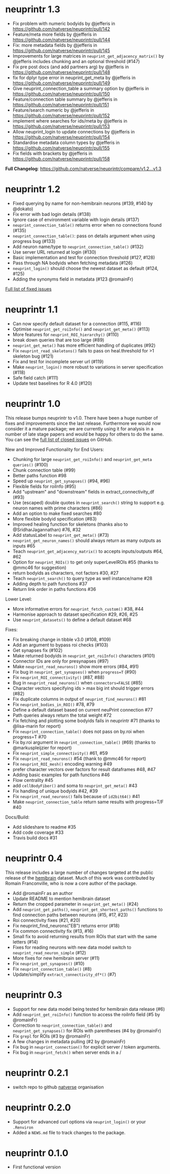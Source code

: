 # neuprintr 1.3

* Fix problem with numeric bodyids by @jefferis in https://github.com/natverse/neuprintr/pull/142
* Feature/meta more fields by @jefferis in https://github.com/natverse/neuprintr/pull/144
* Fix: more metadata fields by @jefferis in https://github.com/natverse/neuprintr/pull/145
* Improvements for large matrices in `neuprint_get_adjacency_matrix()`
  by @jefferis includes chunking and an optional threshold (#147)
* Fix pre post docs (and add partners arg) by @jefferis in https://github.com/natverse/neuprintr/pull/148
* fix for dplyr type error in neuprint_get_meta by @jefferis in https://github.com/natverse/neuprintr/pull/149
* Give neuprint_connection_table a summary option by @jefferis in https://github.com/natverse/neuprintr/pull/150
* Feature/connection table summary by @jefferis in https://github.com/natverse/neuprintr/pull/151
* Feature/search numeric by @jefferis in https://github.com/natverse/neuprintr/pull/152
* implement where searches for ids/meta by @jefferis in https://github.com/natverse/neuprintr/pull/153
* Allow neuprint_login to update connections by @jefferis in https://github.com/natverse/neuprintr/pull/154
* Standardise metadata column types by @jefferis in https://github.com/natverse/neuprintr/pull/155
* Fix fields with brackets by @jefferis in https://github.com/natverse/neuprintr/pull/158

**Full Changelog**: https://github.com/natverse/neuprintr/compare/v1.2...v1.3

# neuprintr 1.2

* Fixed querying by name for non-hemibrain neurons (#139, #140 by @dokato)
* Fix error with bad login details (#138)
* Ignore case of environment variable with login details (#137)
* `neuprint_connection_table()` returns error when no connections found (#135)
* `neuprint_connection_table()`: pass on details argument when using progress bug (#133)
* Add neuron name/type to `neuprint_connection_table()` (#132)
* Use server URL returned at login (#130)
* Basic implementation and test for connection threshold (#127, #128)
* Pass through NA bodyids when fetching metadata (#126) 
* `neuprint_login()` should choose the newest dataset as default (#124, #125)
* Adding the synonyms field in metadata (#123 @romainFr)

[Full list of fixed issues](https://github.com/natverse/neuprintr/issues?q=closed%3A2020-05-26..2021-05-18+)

# neuprintr 1.1

* Can now specify default dataset for a connection (#115, #116)
* Optimise `neuprint_get_roiInfo()` and `neuprint_get_meta()` (#113)
* More features for `neuprint_ROI_hierarchy()` (#110)
* break down queries that are too large (#89)
* `neuprint_get_meta()` has more efficient handling of duplicates (#92)
* Fix `neuprint_read_skeletons()` fails to pass on heal.threshold for >1 skeleton bug (#121)
* Fix and test for incomplete server url (#119)
* Make `neuprint_login()` more robust to variations in server specification (#118)
* Safe field catch (#111)
* Update test baselines for R 4.0 (#120)

# neuprintr 1.0

This release bumps neuprintr to v1.0. There have been a huge number of fixes and 
improvements since the last release. Furthermore we would now consider it a
mature package; we are currently using it for analysis in a number of late stage
papers and would be happy for others to do the same. You can see the [full list
of closed issues](https://github.com/natverse/neuprintr/issues?q=closed%3A2020-01-23..2020-04-04+)
on GitHub.

New and Improved Functionality for End Users:
* Chunking for large `neuprint_get_roiInfo()` and `neuprint_get_meta queries()` (#100)
* Chunk connection table (#99)
* Better paths function #98
* Speed up `neuprint_get_synapses()` (#94, #96)
* Flexible fields for roiInfo (#95)
* Add "upstream" and "downstream" fields in extract_connectivity_df (#93)
* Use (escaped) double quotes in `neuprint_search()` string to support e.g. neuron names with prime characters (#86)
* Add an option to make fixed searches #80
* More flexible bodyid specification (#83)
* Improved healing function for skeletons (thanks also to @SridharJagannathan) #76, #32
* Add statusLabel to `neuprint_get_meta()` (#73)
* `neuprint_get_neuron_names()` should always return as many outputs as inputs #65
* Teach `neuprint_get_adjacency_matrix()` to accepts inputs/outputs #64, #62
* Option for `neuprint_ROIs()` to get only superLevelROIs #55 (thanks to @mmc46 for suggestion)
* return bodyids as characters, not factors #30, #27
* Teach `neuprint_search()` to query type as well instance/name #28
* Adding depth to path functions #37
* Return link order in paths functions #36

Lower Level:
* More informative errors for `neuprint_fetch_custom()` #38, #44
* Harmonise approach to dataset specification #29, #26, #25
* Use `neuprint_datasets()` to define a default dataset #68

Fixes:
* Fix breaking change in tibble v3.0 (#108, #109)
* Add an argument to bypass roi checks (#103)
* Get synapses fix (#102)
* Make returned bodyids in `neuprint_get_roiInfo()` characters (#101)
* Connector IDs are only for presynapses (#97)
* Make `neuprint_read_neurons()` show more errors (#84, #91)
* Fix bug in `neuprint_get_synapses()` when `progress=T` (#90)
* Fix `neuprint_ROI_connectivity()` (#87, #88)
* Bug in `neuprint_read_neurons()` when `connectors=FALSE` (#85)
* Character vectors specifying ids > max big int should trigger errors (#82)
* Fix duplicate columns in output of `neuprint_find_neurons()` #81
* Fix `neuprint_bodies_in_ROI()` #78, #79
* Define a default dataset based on current neuPrint connection #77
* Path queries always return the total weight #72
* Fix fetching and plotting some bodyids fails in neuprintr #71 (thanks to @lisa-marin for report)
* Fix `neuprint_connection_table()` does not pass on by.roi when progress=T #70
* Fix by.roi argument in `neuprint_connection_table()` (#69) (thanks to @markuspleijzier for report)
* Fix `neuprint_simple_connectivity()` #61, #59
* Fix `neuprint_read_neurons()` #54 (thank to @mmc46 for report)
* Fix `neuprint_ROI_mesh()` encoding warning #49
* prefer character vectors over factors for result dataframes #48, #47
* Adding basic examples for path functions #46
* Flow centrality #45
* add `cellBodyFiber()` and soma to `neuprint_get_meta()` #43
* Fix handling of unique bodyids #42, #39
* Fix `neuprint_read_neurons()` fails because of `id2bit64()` #41
* Make `neuprint_connection_table` return same results with progress=T/F #40

Docs/Build:
* Add slideshare to readme #35
* Add code coverage #33
* Travis build docs #31

# neuprintr 0.4

This release includes a large number of changes targeted at the public release
of the [hemibrain](https://www.janelia.org/project-team/flyem/hemibrain) dataset.
Much of this work was contributed by Romain Franconville, who is now a core
author of the package.

* Add @romainFr as an author
* Update README to mention hemibrain dataset
* Return the cropped parameter in `neuprint_get_meta()` (#24) 
* Add `neuprint_get_paths()`, `neuprint_get_shortest_paths()` functions to find connection paths between neurons (#15, #17, #23)
* Roi connectivity fixes (#21, #20)
* Fix neuprint_find_neurons("EB") returns error (#18)
* Fix common connectivity fix (#13, #16)
* Small fix to avoid returning results from ROIs that start with the same letters (#14)
* Fixes for reading neurons with new data model switch to `neuprint_read_neuron_simple` (#12)
* More fixes for new hemibrain server (#11)
* Fix `neuprint_get_synapses()` (#10) 
* Fix `neuprint_connection_table()` (#8)
* Update/simplify `extract_connectivity_df*()` (#7)

# neuprintr 0.3

* Support for new data model being tested for hemibrain data release (#6)
* Add `neuprint_get_roiInfo()` function to access the roiInfo field (#5 
  by @romainFr)
* Correction to `neuprint_connection_table()` and `neuprint_get_synapses()` for 
  ROIs with parentheses (#4 by @romainFr)
* Fix `grepl` for ROIs (#3 by @romainFr)
* A few changes in metadata pulling (#2 by @romainFr)
* Fix bug in `neuprint_connection()` for explicit server / token arguments.
* Fix bug in `neuprint_fetch()` when server ends in a /

# neuprintr 0.2.1

* switch repo to github [natverse](http://github.com/natverse/) organisation 

# neuprintr 0.2.0

* Support for advanced curl options via `neuprint_login()` or your `.Renviron`
* Added a `NEWS.md` file to track changes to the package.

# neuprintr 0.1.0

* First functional version
